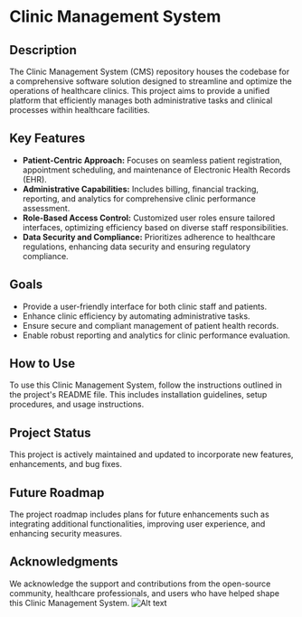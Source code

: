 # Clinic Management System

## Description
The Clinic Management System (CMS) repository houses the codebase for a comprehensive software solution designed to streamline and optimize the operations of healthcare clinics. This project aims to provide a unified platform that efficiently manages both administrative tasks and clinical processes within healthcare facilities.

## Key Features
- **Patient-Centric Approach:** Focuses on seamless patient registration, appointment scheduling, and maintenance of Electronic Health Records (EHR).
- **Administrative Capabilities:** Includes billing, financial tracking, reporting, and analytics for comprehensive clinic performance assessment.
- **Role-Based Access Control:** Customized user roles ensure tailored interfaces, optimizing efficiency based on diverse staff responsibilities.
- **Data Security and Compliance:** Prioritizes adherence to healthcare regulations, enhancing data security and ensuring regulatory compliance.


## Goals
- Provide a user-friendly interface for both clinic staff and patients.
- Enhance clinic efficiency by automating administrative tasks.
- Ensure secure and compliant management of patient health records.
- Enable robust reporting and analytics for clinic performance evaluation.


## How to Use
To use this Clinic Management System, follow the instructions outlined in the project's README file. This includes installation guidelines, setup procedures, and usage instructions.


## Project Status
This project is actively maintained and updated to incorporate new features, enhancements, and bug fixes.

## Future Roadmap
The project roadmap includes plans for future enhancements such as integrating additional functionalities, improving user experience, and enhancing security measures.

## Acknowledgments
We acknowledge the support and contributions from the open-source community, healthcare professionals, and users who have helped shape this Clinic Management System.
![Alt text](image_url "Clinic Management System")
